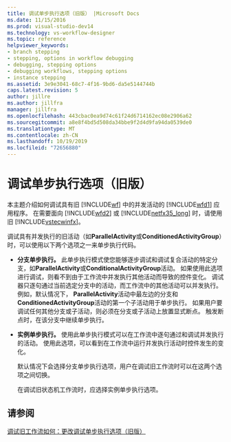 ```yaml
---
title: 调试单步执行选项（旧版） |Microsoft Docs
ms.date: 11/15/2016
ms.prod: visual-studio-dev14
ms.technology: vs-workflow-designer
ms.topic: reference
helpviewer_keywords:
- branch stepping
- stepping, options in workflow debugging
- debugging, stepping options
- debugging workflows, stepping options
- instance stepping
ms.assetid: 3e9e3041-68c7-4f16-9bd6-da5e5144744b
caps.latest.revision: 5
author: jillre
ms.author: jillfra
manager: jillfra
ms.openlocfilehash: 443cbac0ea9d74c61f24d6714162ec08e2906a62
ms.sourcegitcommit: a8e8f4bd5d508da34bbe9f2d4d9fa94da0539de0
ms.translationtype: MT
ms.contentlocale: zh-CN
ms.lasthandoff: 10/19/2019
ms.locfileid: "72656880"
---
```

# <a name="debug-stepping-options-legacy"></a>调试单步执行选项（旧版）
本主题介绍如何调试具有旧 [!INCLUDE[wf](../includes/wf-md.md)] 中的并发活动的 [!INCLUDE[wfd1](../includes/wfd1-md.md)] 应用程序。 在需要面向 [!INCLUDE[wfd2](../includes/wfd2-md.md)] 或 [!INCLUDE[netfx35_long](../includes/netfx35-long-md.md)] 时，请使用旧 [!INCLUDE[vstecwinfx](../includes/vstecwinfx-md.md)]。

 调试具有并发执行的旧活动（如**ParallelActivity**或**ConditionedActivityGroup**）时，可以使用以下两个选项之一来单步执行代码。

- **分支单步执行。** 此单步执行模式使您能够逐步调试和调试复合活动的特定分支，如**ParallelActivity**或**ConditionalActivityGroup**活动。 如果使用此选项进行调试，则看不到由于工作流中并发执行其他活动而导致的控件变化。 调试器只逐句通过当前选定分支中的活动，而工作流中的其他活动可以并发执行。 例如，默认情况下， **ParallelActivity**活动中最左边的分支和**ConditionedActivityGroup**活动的第一个子活动用于单步执行。 如果用户要调试任何其他分支或子活动，则必须在分支或子活动上放置显式断点。 触发断点时，在该分支中继续单步执行。

- **实例单步执行。** 使用此单步执行模式可以在工作流中逐句通过和调试并发执行的活动。 使用此选项，可以看到在工作流中运行并发执行活动时控件发生的变化。

  默认情况下会选择分支单步执行选项，用户在调试旧工作流时可以在这两个选项之间切换。

  在调试旧状态机工作流时，应选择实例单步执行选项。

## <a name="see-also"></a>请参阅
 [调试旧工作流](../workflow-designer/debugging-legacy-workflows.md)[如何：更改调试单步执行选项（旧版）](../workflow-designer/how-to-change-the-debug-stepping-option-legacy.md)